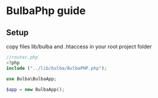 # BulbaPhp guide

## Setup

copy files lib/bulba and .htaccess in your root project folder 

```php
//router.php
<?php
include ("../lib/bulba/BulbaPHP.php");

use Bulba\BulbaApp;

$app = new BulbaApp();
```